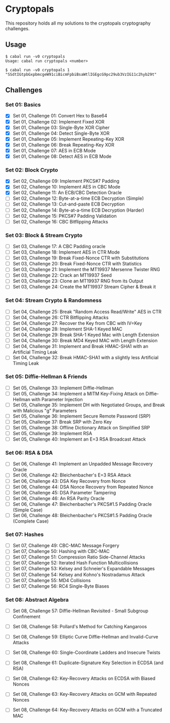 # Cryptopals
This repository holds all my solutions to the cryptopals cryptography
challenges. 

## Usage
```
$ cabal run -v0 cryptopals
Usage: cabal run cryptopals <number>
```
```
$ cabal run -v0 cryptopals 1
"SSdtIGtpbGxpbmcgeW91ciBicmFpbiBsaWtlIGEgcG9pc29ub3VzIG11c2hyb29t"
```

## Challenges
    
### Set 01: Basics
 - [X] Set 01, Challenge 01: Convert Hex to Base64
 - [X] Set 01, Challenge 02: Implement Fixed XOR
 - [X] Set 01, Challenge 03: Single-Byte XOR Cipher
 - [X] Set 01, Challenge 04: Detect Single-Byte XOR
 - [X] Set 01, Challenge 05: Implement Repeating-Key XOR
 - [X] Set 01, Challenge 06: Break Repeating-Key XOR
 - [X] Set 01, Challenge 07: AES in ECB Mode
 - [X] Set 01, Challenge 08: Detect AES in ECB Mode
    
### Set 02: Block Crypto
 - [X] Set 02, Challenge 09: Implement PKCS#7 Padding
 - [X] Set 02, Challenge 10: Implement AES in CBC Mode
 - [X] Set 02, Challenge 11: An ECB/CBC Detection Oracle
 - [ ] Set 02, Challenge 12: Byte-at-a-time ECB Decryption (Simple)
 - [ ] Set 02, Challenge 13: Cut-and-paste ECB Decryption
 - [ ] Set 02, Challenge 14: Byte-at-a-time ECB Decryption (Harder)
 - [ ] Set 02, Challenge 15: PKCS#7 Padding Validation
 - [ ] Set 02, Challenge 16: CBC Bitflipping Attacks

### Set 03: Block & Stream Crypto
 - [ ] Set 03, Challenge 17: A CBC Padding oracle
 - [ ] Set 03, Challenge 18: Implement AES in CTR Mode
 - [ ] Set 03, Challenge 19: Break Fixed-Nonce CTR with Substitutions
 - [ ] Set 03, Challenge 20: Break Fixed-Nonce CTR with Statistics
 - [ ] Set 03, Challenge 21: Implement the MT19937 Mersenne Twister RNG
 - [ ] Set 03, Challenge 22: Crack an MT19937 Seed
 - [ ] Set 03, Challenge 23: Clone an MT19937 RNG from its Output
 - [ ] Set 03, Challenge 24: Create the MT19937 Stream Cipher & Break it
            
### Set 04: Stream Crypto & Randomness
 - [ ] Set 04, Challenge 25: Break "Random Access Read/Write" AES in CTR
 - [ ] Set 04, Challenge 26: CTR Bitflipping Attacks
 - [ ] Set 04, Challenge 27: Recover the Key from CBC with IV=Key
 - [ ] Set 04, Challenge 28: Implement SHA-1 Keyed MAC
 - [ ] Set 04, Challenge 29: Break SHA-1 Keyed Mac with Length Extension
 - [ ] Set 04, Challenge 30: Break MD4 Keyed MAC with Length Extension
 - [ ] Set 04, Challenge 31: Implement and Break HMAC-SHA1 with an
                             Artificial Timing Leak
 - [ ] Set 04, Challenge 32: Break HMAC-SHA1 with a slightly less
                             Artificial Timing Leak
    
### Set 05: Diffie-Hellman & Friends
 - [ ] Set 05, Challenge 33: Implement Diffie-Hellman
 - [ ] Set 05, Challenge 34: Implement a MITM Key-Fixing Attack on
                             Diffie-Hellman with Parameter Injection
 - [ ] Set 05, Challenge 35: Implement DH with Negotiated Groups, and
                             Break with Malicious "g" Parameters
 - [ ] Set 05, Challenge 36: Implement Secure Remote Password (SRP)
 - [ ] Set 05, Challenge 37: Break SRP with Zero Key
 - [ ] Set 05, Challenge 38: Offline Dictionary Attack on Simplified SRP
 - [ ] Set 05, Challenge 39: Implement RSA
 - [ ] Set 05, Challenge 40: Implement an E=3 RSA Broadcast Attack
    
### Set 06: RSA & DSA
 - [ ] Set 06, Challenge 41: Implement an Unpadded Message Recovery Oracle
 - [ ] Set 06, Challenge 42: Bleichenbacher's E=3 RSA Attack
 - [ ] Set 06, Challenge 43: DSA Key Recovery from Nonce
 - [ ] Set 06, Challenge 44: DSA Nonce Recovery from Repeated Nonce
 - [ ] Set 06, Challenge 45: DSA Parameter Tampering
 - [ ] Set 06, Challenge 46: An RSA Parity Oracle
 - [ ] Set 06, Challenge 47: Bleichenbacher's PKCS#1.5 Padding Oracle
                             (Simple Case)
 - [ ] Set 06, Challenge 48: Bleichenbacher's PKCS#1.5 Padding Oracle
                             (Complete Case)
    
### Set 07: Hashes  
 - [ ] Set 07, Challenge 49: CBC-MAC Message Forgery
 - [ ] Set 07, Challenge 50: Hashing with CBC-MAC
 - [ ] Set 07, Challenge 51: Compression Ratio Side-Channel Attacks
 - [ ] Set 07, Challenge 52: Iterated Hash Function Multicollisions
 - [ ] Set 07, Challenge 53: Kelsey and Schneier's Expandable Messages
 - [ ] Set 07, Challenge 54: Kelsey and Kohno's Nostradamus Attack
 - [ ] Set 07, Challenge 55: MD4 Collisions
 - [ ] Set 07, Challenge 56: RC4 Single-Byte Biases
    
### Set 08: Abstract Algebra
 - [ ] Set 08, Challenge 57: Diffie-Hellman Revisited - Small Subgroup
                             Confinement
 - [ ] Set 08, Challenge 58: Pollard's Method for Catching Kangaroos
 - [ ] Set 08, Challenge 59: Elliptic Curve Diffie-Hellman and
                             Invalid-Curve Attacks
 - [ ] Set 08, Challenge 60: Single-Coordinate Ladders and Insecure Twists
 - [ ] Set 08, Challenge 61: Duplicate-Signature Key Selection in ECDSA
                             (and RSA)
 - [ ] Set 08, Challenge 62: Key-Recovery Attacks on ECDSA with Biased
                             Nonces 
 - [ ] Set 08, Challenge 63: Key-Recovery Attacks on GCM with Repeated
                             Nonces
 - [ ] Set 08, Challenge 64: Key-Recovery Attacks on GCM with a Truncated
                             MAC

